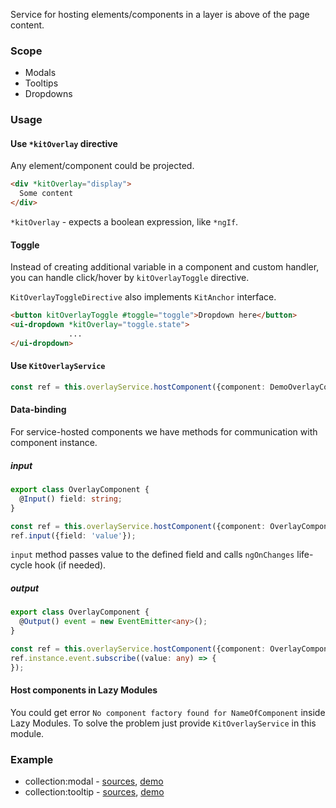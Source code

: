 Service for hosting elements/components in a layer is above of the page content.

### Scope
 
* Modals
* Tooltips
* Dropdowns


### Usage

#### Use `*kitOverlay` directive

Any element/component could be projected.

```html
<div *kitOverlay="display">
  Some content
</div>
```

`*kitOverlay` - expects a boolean expression, like `*ngIf`.

#### Toggle

Instead of creating additional variable in a component and custom handler, you can handle click/hover by `kitOverlayToggle` directive.

`KitOverlayToggleDirective` also implements `KitAnchor` interface.

```html
<button kitOverlayToggle #toggle="toggle">Dropdown here</button>
<ui-dropdown *kitOverlay="toggle.state">
             ...
</ui-dropdown>
```


#### Use `KitOverlayService`

```typescript
const ref = this.overlayService.hostComponent({component: DemoOverlayComponent});
```


#### Data-binding

For service-hosted components we have methods for communication with component instance.

##### input

```typescript
export class OverlayComponent {
  @Input() field: string;
}
```

```typescript
const ref = this.overlayService.hostComponent({component: OverlayComponent});
ref.input({field: 'value'});
```

`input` method passes value to the defined field and calls `ngOnChanges` life-cycle hook (if needed).

##### output

```typescript
export class OverlayComponent {
  @Output() event = new EventEmitter<any>();
}
```

```typescript
const ref = this.overlayService.hostComponent({component: OverlayComponent});
ref.instance.event.subscribe((value: any) => {
});
```


#### Host components in Lazy Modules

You could get error `No component factory found for NameOfComponent` inside Lazy Modules. To solve the problem just provide `KitOverlayService` in this module.



### Example

* collection:modal - [sources](https://github.com/ngx-kit/ngx-kit/tree/master/packages/collection/lib/ui-modal), [demo](http://ngx-kit.com/collection/module/ui-modal) 
* collection:tooltip - [sources](https://github.com/ngx-kit/ngx-kit/tree/master/packages/collection/lib/ui-tooltip), [demo](http://ngx-kit.com/collection/module/ui-tooltip) 
